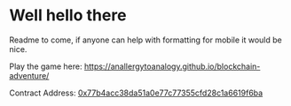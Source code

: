 # Well hello there

Readme to come, if anyone can help with formatting for mobile it would be nice. 

Play the game here:
https://anallergytoanalogy.github.io/blockchain-adventure/

Contract Address:
[0x77b4acc38da51a0e77c77355cfd28c1a6619f6ba](https://etherscan.io/address/0x77b4acc38da51a0e77c77355cfd28c1a6619f6ba)
